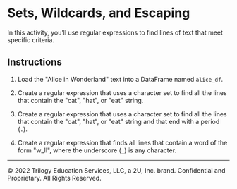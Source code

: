 # Sets, Wildcards, and Escaping

In this activity, you’ll use regular expressions to find lines of text that meet specific criteria.

## Instructions

1. Load the "Alice in Wonderland" text into a DataFrame named `alice_df`.

2. Create a regular expression that uses a character set to find all the lines that contain the "cat", "hat", or "eat" string.

3. Create a regular expression that uses a character set to find all the lines that contain the "cat", "hat", or "eat" string and that end with a period (`.`).

4. Create a regular expression that finds all lines that contain a word of the form "w_ll", where the underscore (`_`) is any character.

---

© 2022 Trilogy Education Services, LLC, a 2U, Inc. brand.  Confidential and Proprietary.  All Rights Reserved.
